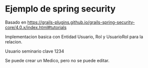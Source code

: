 # Ejemplo de spring security

Basado en  https://grails-plugins.github.io/grails-spring-security-core/4.0.x/index.html#tutorials

Implementacion basica con Entidad Usuario, Rol  y UsuarioRol para la relacion.

Usuario seminario
clave 1234

Se puede crear un Medico, pero no se puede editar.
